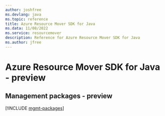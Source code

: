 ```yaml
---
author: joshfree
ms.devlang: java
ms.topic: reference
title: Azure Resource Mover SDK for Java
ms.data: 11/08/2022
ms.service: resourcemover
description: Reference for Azure Resource Mover SDK for Java
ms.author: jfree
---
```

# Azure Resource Mover SDK for Java - preview

## Management packages - preview
[!INCLUDE [mgmt-packages](resource-mover-mgmt-index.md)]